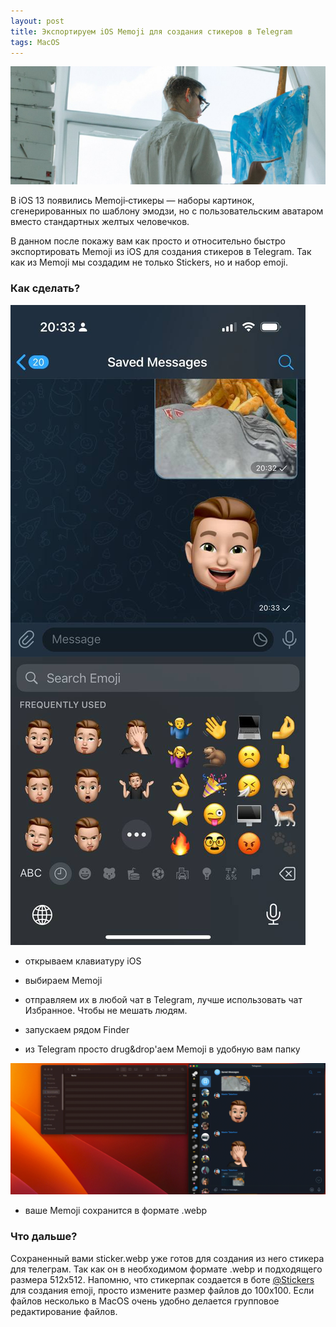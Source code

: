 ```yaml
---
layout: post
title: Экспортируем iOS Memoji для создания стикеров в Telegram
tags: MacOS
---
```

![](https://raw.githubusercontent.com/tatarinovms/tatarinovms.github.io/master/images/posts/memojistickers/logo.png)

В iOS 13 появились Memoji‐стикеры — наборы картинок, сгенерированных по шаблону эмодзи, но с пользовательским аватаром вместо стандартных желтых человечков.

В данном после покажу вам как просто и относительно быстро экспортировать Memoji из iOS для создания стикеров в Telegram. Так как из Memoji  мы создадим не только Stickers, но и набор emoji.

### Как сделать?

![](https://raw.githubusercontent.com/tatarinovms/tatarinovms.github.io/master/images/posts/memojistickers/1.jpg)

- открываем клавиатуру iOS

- выбираем Memoji

- отправляем их в любой чат в Telegram, лучше использовать чат Избранное. Чтобы не мешать людям.

- запускаем рядом Finder

- из Telegram просто drug&drop'аем Memoji в удобную вам папку

![](https://raw.githubusercontent.com/tatarinovms/tatarinovms.github.io/master/images/posts/memojistickers/cp.gif)

- ваше Memoji сохранится в формате .webp

### Что дальше?

Сохраненный вами sticker.webp уже готов для создания из него стикера для телеграм. Так как он в необходимом формате .webp и подходящего размера 512x512. Напомню, что стикерпак создается в боте [@Stickers](https://t.me/Stickers) для создания emoji, просто измените размер файлов до 100x100. Если файлов несколько в MacOS очень удобно делается групповое редактирование файлов. 
